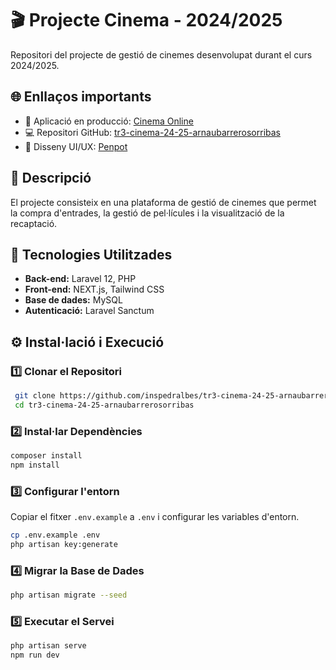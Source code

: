 # 🎬 Projecte Cinema - 2024/2025

Repositori del projecte de gestió de cinemes desenvolupat durant el curs 2024/2025.

## 🌐 Enllaços importants

- 🔗 Aplicació en producció: [Cinema Online](http://cine.a23arnbarsor.daw.inspedralbes.cat:27500/)
- 💻 Repositori GitHub: [tr3-cinema-24-25-arnaubarrerosorribas](https://github.com/inspedralbes/tr3-cinema-24-25-arnaubarrerosorribas)
- 🎨 Disseny UI/UX: [Penpot](https://design.penpot.app/#/view?file-id=2fba00dd-ccda-80a0-8005-ddf70dbe4bb6&page-id=2fba00dd-ccda-80a0-8005-ddf70dbe4bb7&section=interactions&frame-id=36bed9f3-4d4e-8063-8005-ddfce1608b5c&index=0&share-id=2fba00dd-ccda-80a0-8005-ddfd5d633f17)

## 📌 Descripció

El projecte consisteix en una plataforma de gestió de cinemes que permet la compra d'entrades, la gestió de pel·lícules i la visualització de la recaptació.

## 🚀 Tecnologies Utilitzades

- **Back-end:** Laravel 12, PHP
- **Front-end:** NEXT.js, Tailwind CSS
- **Base de dades:** MySQL
- **Autenticació:** Laravel Sanctum

## ⚙️ Instal·lació i Execució

### 1️⃣ Clonar el Repositori
```bash
 git clone https://github.com/inspedralbes/tr3-cinema-24-25-arnaubarrerosorribas.git
 cd tr3-cinema-24-25-arnaubarrerosorribas
```

### 2️⃣ Instal·lar Dependències
```bash
composer install
npm install
```

### 3️⃣ Configurar l'entorn
Copiar el fitxer `.env.example` a `.env` i configurar les variables d'entorn.
```bash
cp .env.example .env
php artisan key:generate
```

### 4️⃣ Migrar la Base de Dades
```bash
php artisan migrate --seed
```

### 5️⃣ Executar el Servei
```bash
php artisan serve
npm run dev
```